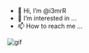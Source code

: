 - 👋 Hi, I’m @i3mrR
- 👀 I’m interested in ...
- 📫 How to reach me ...



![gif]([https://user-images.githubusercontent.com/55211391/182562430-68371f60-6f67-49d6-a39d-fce9991a0da1.png](https://c.tenor.com/y5UMvq73fUgAAAAC/seth-meyers-freakin-great-idea.gif))
